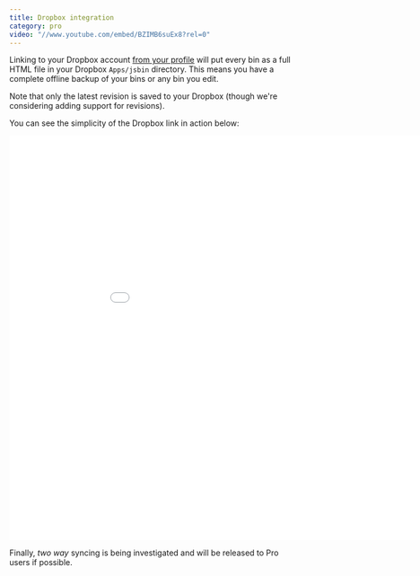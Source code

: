 ```yaml
---
title: Dropbox integration
category: pro
video: "//www.youtube.com/embed/BZIMB6suEx8?rel=0"
---
```



Linking to your Dropbox account [from your profile](/account/profile) will put every bin as a full HTML file in your Dropbox `Apps/jsbin` directory. This means you have a complete offline backup of your bins or any bin you edit.

Note that only the latest revision is saved to your Dropbox (though we're considering adding support for revisions).

You can see the simplicity of the Dropbox link in action below:

<div class="embed-container">
 <iframe width="960" height="720" src="//www.youtube.com/embed/BZIMB6suEx8?rel=0" frameborder="0" allowfullscreen></iframe>
</div>

Finally, *two way* syncing is being investigated and will be released to Pro users if possible.